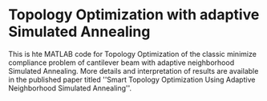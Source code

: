 # Topology Optimization with adaptive Simulated Annealing
 This is hte MATLAB code for Topology Optimization of the classic minimize compliance problem of cantilever beam with adaptive neighborhood Simulated Annealing. More details and interpretation of results are available in the published paper titled ''Smart Topology Optimization Using Adaptive Neighborhood Simulated Annealing''. 
 
